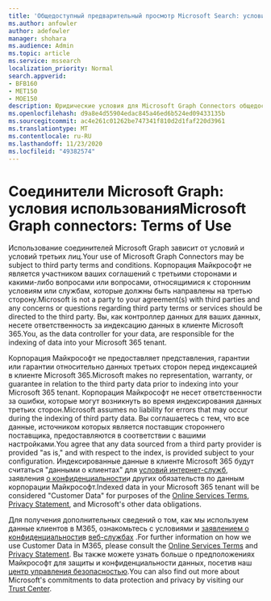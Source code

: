 ```yaml
---
title: 'Общедоступный предварительный просмотр Microsoft Search: условия использования'
ms.author: anfowler
author: adefowler
manager: shohara
ms.audience: Admin
ms.topic: article
ms.service: mssearch
localization_priority: Normal
search.appverid:
- BFB160
- MET150
- MOE150
description: Юридические условия для Microsoft Graph Connectors общедоступная Предварительная версия для поиска Майкрософт
ms.openlocfilehash: d9a8e4d55904edac845a46ed6b524ed09433135b
ms.sourcegitcommit: ac4e261c01262be747341f810d2d1faf220d3961
ms.translationtype: MT
ms.contentlocale: ru-RU
ms.lasthandoff: 11/23/2020
ms.locfileid: "49382574"
---
```

# <a name="microsoft-graph-connectors-terms-of-use"></a><span data-ttu-id="49fc7-103">Соединители Microsoft Graph: условия использования</span><span class="sxs-lookup"><span data-stu-id="49fc7-103">Microsoft Graph connectors: Terms of Use</span></span>

<span data-ttu-id="49fc7-104">Использование соединителей Microsoft Graph зависит от условий и условий третьих лиц.</span><span class="sxs-lookup"><span data-stu-id="49fc7-104">Your use of Microsoft Graph Connectors may be subject to third party terms and conditions.</span></span> <span data-ttu-id="49fc7-105">Корпорация Майкрософт не является участником ваших соглашений с третьими сторонами и какими-либо вопросами или вопросами, относящимися к сторонним условиям или службам, которые должны быть направлены на третью сторону.</span><span class="sxs-lookup"><span data-stu-id="49fc7-105">Microsoft is not a party to your agreement(s) with third parties and any concerns or questions regarding third party terms or services should be directed to the third party.</span></span> <span data-ttu-id="49fc7-106">Вы, как контроллер данных для ваших данных, несете ответственность за индексацию данных в клиенте Microsoft 365.</span><span class="sxs-lookup"><span data-stu-id="49fc7-106">You, as the data controller for your data, are responsible for the indexing of data into your Microsoft 365 tenant.</span></span>

<span data-ttu-id="49fc7-107">Корпорация Майкрософт не предоставляет представления, гарантии или гарантии относительно данных третьих сторон перед индексацией в клиенте Microsoft 365.</span><span class="sxs-lookup"><span data-stu-id="49fc7-107">Microsoft makes no representation, warranty, or guarantee in relation to the third party data prior to indexing into your Microsoft 365 tenant.</span></span>  <span data-ttu-id="49fc7-108">Корпорация Майкрософт не несет ответственности за ошибки, которые могут возникнуть во время индексирования данных третьих сторон.</span><span class="sxs-lookup"><span data-stu-id="49fc7-108">Microsoft assumes no liability for errors that may occur during the indexing of third party data.</span></span>  <span data-ttu-id="49fc7-109">Вы соглашаетесь с тем, что все данные, источником которых является поставщик стороннего поставщика, предоставляются в соответствии с вашими настройками.</span><span class="sxs-lookup"><span data-stu-id="49fc7-109">You agree that any data sourced from a third party provider is provided "as is," and with respect to the index, is provided subject to your configuration.</span></span> <span data-ttu-id="49fc7-110">Индексированные данные в клиенте Microsoft 365 будут считаться "данными о клиентах" для [условий интернет-служб](http://www.microsoftvolumelicensing.com/Downloader.aspx?documenttype=OST&lang=English), заявления [о конфиденциальности](https://privacy.microsoft.com/privacystatement)и других обязательств по данным корпорации Майкрософт.</span><span class="sxs-lookup"><span data-stu-id="49fc7-110">Indexed data in your Microsoft 365 tenant will be considered "Customer Data" for purposes of the [Online Services Terms](http://www.microsoftvolumelicensing.com/Downloader.aspx?documenttype=OST&lang=English), [Privacy Statement](https://privacy.microsoft.com/privacystatement), and Microsoft's other data obligations.</span></span>

<span data-ttu-id="49fc7-111">Для получения дополнительных сведений о том, как мы используем данные клиентов в M365, ознакомьтесь с условиями и [заявлением о конфиденциальности](https://privacy.microsoft.com/privacystatement)в [веб-службах](http://www.microsoftvolumelicensing.com/Downloader.aspx?documenttype=OST&lang=English) .</span><span class="sxs-lookup"><span data-stu-id="49fc7-111">For further information on how we use Customer Data in M365, please consult the [Online Services Terms](http://www.microsoftvolumelicensing.com/Downloader.aspx?documenttype=OST&lang=English) and [Privacy Statement](https://privacy.microsoft.com/privacystatement).</span></span> <span data-ttu-id="49fc7-112">Вы также можете узнать больше о предположениях Майкрософт для защиты и конфиденциальности данных, посетив наш [центр управления безопасностью](https://www.microsoft.com/trust-center).</span><span class="sxs-lookup"><span data-stu-id="49fc7-112">You can also find out more about Microsoft's commitments to data protection and privacy by visiting our [Trust Center](https://www.microsoft.com/trust-center).</span></span>

